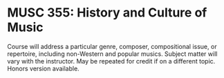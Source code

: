 # MUSC 355: History and Culture of Music

Course will address a particular genre, composer, compositional issue, or repertoire, including non-Western and popular musics. Subject matter will vary with the instructor. May be repeated for credit if on a different topic. Honors version available.